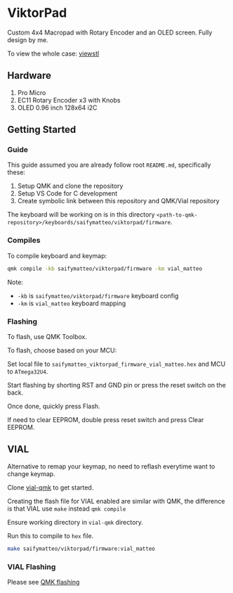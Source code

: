 # ViktorPad

Custom 4x4 Macropad with Rotary Encoder and an OLED screen. Fully design by me.

To view the whole case: [viewstl](https://www.viewstl.com/)

## Hardware

1. Pro Micro
2. EC11 Rotary Encoder x3 with Knobs
3. OLED 0.96 inch 128x64 i2C

## Getting Started

<!-- Refer `promicro/KBPinouts.png` for right side pin layout and `promicro/wiring_left.png` for left. Both wiring are similar, so can refer left side. -->

### Guide

This guide assumed you are already follow root `README.md`, specifically these:

1. Setup QMK and clone the repository
2. Setup VS Code for C development
3. Create symbolic link between this repository and QMK/Vial repository

The keyboard will be working on is in this directory `<path-to-qmk-repository>/keyboards/saifymatteo/viktorpad/firmware`.

### Compiles

To compile keyboard and keymap:

```bash
qmk compile -kb saifymatteo/viktorpad/firmware -km vial_matteo
```

Note:

- `-kb` is `saifymatteo/viktorpad/firmware` keyboard config
- `-km` is `vial_matteo` keyboard mapping

### Flashing

To flash, use QMK Toolbox.

To flash, choose based on your MCU:

Set local file to `saifymatteo_viktorpad_firmware_vial_matteo.hex` and MCU to `ATmega32U4`.

Start flashing by shorting RST and GND pin or press the reset switch on the back.

Once done, quickly press Flash.

If need to clear EEPROM, double press reset switch and press Clear EEPROM.

## VIAL

Alternative to remap your keymap, no need to reflash everytime want to change keymap.

Clone [vial-qmk](https://github.com/vial-kb/vial-qmk) to get started.

Creating the flash file for VIAL enabled are similar with QMK, the difference is that VIAL use `make` instead `qmk compile`

Ensure working directory in `vial-qmk` directory.

Run this to compile to `hex` file.

```bash
make saifymatteo/viktorpad/firmware:vial_matteo
```

### VIAL Flashing

Please see [QMK flashing](#flashing)
